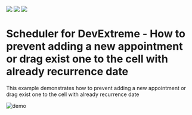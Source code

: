 <!-- default badges list -->
![](https://img.shields.io/endpoint?url=https://codecentral.devexpress.com/api/v1/VersionRange/558843436/22.1.5%2B)
[![](https://img.shields.io/badge/Open_in_DevExpress_Support_Center-FF7200?style=flat-square&logo=DevExpress&logoColor=white)](https://supportcenter.devexpress.com/ticket/details/T1127760)
[![](https://img.shields.io/badge/📖_How_to_use_DevExpress_Examples-e9f6fc?style=flat-square)](https://docs.devexpress.com/GeneralInformation/403183)
<!-- default badges end -->

# Scheduler for DevExtreme - How to prevent adding a new appointment or drag exist one to the cell with already recurrence date
This example demonstrates how to prevent adding a new appointment or drag exist one to the cell with already recurrence date

![demo](https://user-images.githubusercontent.com/53352872/215532596-cd97cb04-e39d-4466-986f-cdf830968092.gif)
